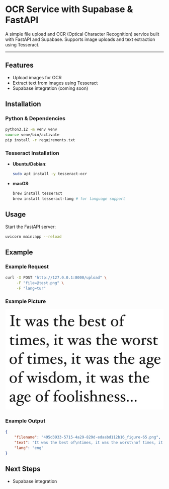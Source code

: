 # OCR Service with Supabase & FastAPI

A simple file upload and OCR (Optical Character Recognition) service built with FastAPI and Supabase. Supports image uploads and text extraction using Tesseract.

---

## Features
- Upload images for OCR
- Extract text from images using Tesseract
- Supabase integration (coming soon)

## Installation

### Python & Dependencies
```bash
python3.12 -m venv venv
source venv/bin/activate
pip install -r requirements.txt
```

### Tesseract Installation
- **Ubuntu/Debian**:
  ```bash
  sudo apt install -y tesseract-ocr
  ```
- **macOS**:
  ```bash
  brew install tesseract
  brew install tesseract-lang # for language support
  ```

## Usage

Start the FastAPI server:
```bash
uvicorn main:app --reload
```

## Example

### Example Request

```bash
curl -X POST "http://127.0.0.1:8000/upload" \
     -F "file=@test.png" \
     -F "lang=tur"
```

### Example Picture

![Example OCR Image](example.png)

### Example Output

```json
{
    "filename": "495d3933-5715-4a29-829d-edaabd112b16_figure-65.png",
    "text": "It was the best of\ntimes, it was the worst\nof times, it was the age\nof wisdom, it was the\nage of foolishness...",
    "lang": "eng"
}
```

## Next Steps
- Supabase integration
